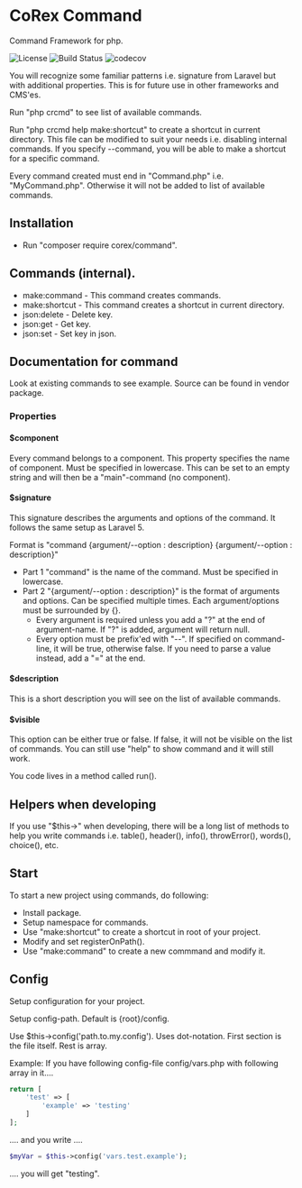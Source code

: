 # CoRex Command
Command Framework for php.

![License](https://img.shields.io/packagist/l/corex/command.svg)
![Build Status](https://travis-ci.org/corex/command.svg?branch=master)
![codecov](https://codecov.io/gh/corex/command/branch/master/graph/badge.svg)


You will recognize some familiar patterns i.e. signature from Laravel but with additional properties. This is for future use in other frameworks and CMS'es.

Run "php crcmd" to see list of available commands.

Run "php crcmd help make:shortcut" to create a shortcut in current directory. This file can be modified to suit your needs i.e. disabling internal commands. If you specify --command, you will be able to make a shortcut for a specific command.

Every command created must end in "Command.php" i.e. "MyCommand.php". Otherwise it will not be added to list of available commands.

## Installation
- Run "composer require corex/command".

## Commands (internal).
- make:command - This command creates commands.
- make:shortcut - This command creates a shortcut in current directory.
- json:delete - Delete key.
- json:get - Get key.
- json:set - Set key in json.

## Documentation for command

Look at existing commands to see example. Source can be found in vendor package.

### Properties

#### $component
Every command belongs to a component. This property specifies the name of component. Must be specified in lowercase. This can be set to an empty string and will then be a "main"-command (no component).

#### $signature
This signature describes the arguments and options of the command. It follows the same setup as Laravel 5.

Format is "command {argument/--option : description} {argument/--option : description}"
- Part 1 "command" is the name of the command. Must be specified in lowercase.
- Part 2 "{argument/--option : description}" is the format of arguments and options. Can be specified multiple times. Each argument/options must be surrounded by {}.
  - Every argument is required unless you add a "?" at the end of argument-name. If "?" is added, argument will return null.
  - Every option must be prefix'ed with "--". If specified on command-line, it will be true, otherwise false. If you need to parse a value instead, add a "=" at the end.

#### $description
This is a short description you will see on the list of available commands. 

#### $visible
This option can be either true or false. If false, it will not be visible on the list of commands. You can still use "help" to show command and it will still work.

You code lives in a method called run().

## Helpers when developing
If you use "$this->" when developing, there will be a long list of methods to help you write commands i.e. table(), header(), info(), throwError(), words(), choice(), etc.

## Start
To start a new project using commands, do following:
- Install package.
- Setup namespace for commands.
- Use "make:shortcut" to create a shortcut in root of your project.
- Modify and set registerOnPath().
- Use "make:command" to create a new commmand and modify it.

## Config
Setup configuration for your project.

Setup config-path. Default is {root}/config.

Use $this->config('path.to.my.config'). Uses dot-notation. First section is the file itself. Rest is array.

Example:
If you have following config-file config/vars.php with following array in it....
```php
return [
    'test' => [
        'example' => 'testing'
    ]
];
```
.... and you write ....
```php
$myVar = $this->config('vars.test.example');
```
.... you will get "testing".
